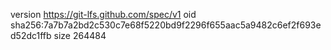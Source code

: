 version https://git-lfs.github.com/spec/v1
oid sha256:7a7b7a2bd2c530c7e68f5220bd9f2296f655aac5a9482c6ef2f693ed52dc1ffb
size 264484
